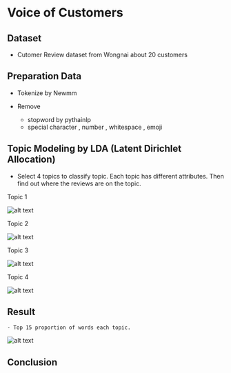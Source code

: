 # Voice of Customers

## Dataset

  - Cutomer Review dataset from Wongnai about 20 customers

## Preparation Data

  - Tokenize by Newmm

  - Remove
       - stopword by pythainlp
       - special character , number , whitespace , emoji

## Topic Modeling by LDA (Latent Dirichlet Allocation)

  - Select 4 topics to classify topic. Each topic has different attributes. Then find out where the reviews are on the topic.

Topic 1

![alt text](https://github.com/PisutSukpool/BADS7105-CRM-analytics-and-intelligence/blob/main/Homework%2011/topic1.png?raw=true)

Topic 2

![alt text](https://github.com/PisutSukpool/BADS7105-CRM-analytics-and-intelligence/blob/main/Homework%2011/topic2.png?raw=true)

Topic 3

![alt text](https://github.com/PisutSukpool/BADS7105-CRM-analytics-and-intelligence/blob/main/Homework%2011/topic3.png?raw=true)

Topic 4

![alt text](https://github.com/PisutSukpool/BADS7105-CRM-analytics-and-intelligence/blob/main/Homework%2011/topic4.png?raw=true)

## Result

    - Top 15 proportion of words each topic.

![alt text](https://github.com/PisutSukpool/BADS7105-CRM-analytics-and-intelligence/blob/main/Homework%2011/heatmap_prop_word_topic.png?raw=true)

## Conclusion
